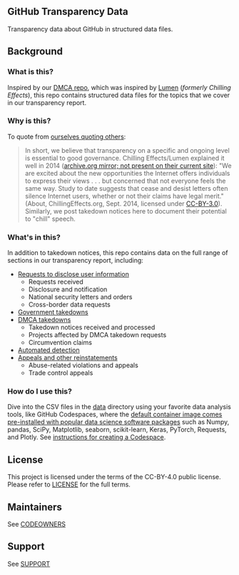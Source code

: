 ## GitHub Transparency Data

Transparency data about GitHub in structured data files.

## Background

### What is this?

Inspired by our [DMCA repo](https://github.com/github/dmca), which was inspired by [Lumen](https://lumendatabase.org/topics/1) (_formerly Chilling Effects_), this repo contains structured data files for the topics that we cover in our transparency report.

### Why is this?

To quote from [ourselves quoting others](https://github.com/github/dmca#why-is-this):

> In short, we believe that transparency on a specific and ongoing level is essential to good governance. Chilling Effects/Lumen explained it well in 2014 ([archive.org mirror; not present on their current site](https://web.archive.org/web/20140101160724/http://chillingeffects.org/#donato-if:~:text=We%20are%20excited%20about%20the%20new,its%20misuse%20to%20%22chill%22%20legitimate%20activity.)): "We are excited about the new opportunities the Internet offers individuals to express their views . . . but concerned that not everyone feels the same way. Study to date suggests that cease and desist letters often silence Internet users, whether or not their claims have legal merit." (About, ChillingEffects.org, Sept. 2014, licensed under [CC-BY-3.0](http://creativecommons.org/licenses/by/3.0/us/)). Similarly, we post takedown notices here to document their potential to "chill" speech.

### What's in this?

In addition to takedown notices, this repo contains data on the full range of sections in our transparency report, including:

- [Requests to disclose user information](data/requests_to_disclose_user_information)
  - Requests received
  - Disclosure and notification
  - National security letters and orders
  - Cross-border data requests
- [Government takedowns](data/government_takedowns)
- [DMCA takedowns](data/dmca)
  - Takedown notices received and processed
  - Projects affected by DMCA takedown requests
  - Circumvention claims
- [Automated detection](data/automated_detection)
- [Appeals and other reinstatements](data/appeals_and_other_reinstatements)
  - Abuse-related violations and appeals
  - Trade control appeals

### How do I use this?

Dive into the CSV files in the [data](data) directory using your favorite data analysis tools, like GitHub Codespaces, where the [default container image comes pre-installed with popular data science software packages](https://docs.github.com/en/codespaces/developing-in-codespaces/getting-started-with-github-codespaces-for-machine-learning#opening-the-image-classifier-notebook) such as Numpy, pandas, SciPy, Matplotlib, seaborn, scikit-learn, Keras, PyTorch, Requests, and Plotly. See [instructions for creating a Codespace](https://docs.github.com/en/codespaces/developing-in-codespaces/creating-a-codespace-for-a-repository#creating-a-codespace-for-a-repository).

## License

This project is licensed under the terms of the CC-BY-4.0 public license. Please refer to [LICENSE](./LICENSE.md) for the full terms.

## Maintainers

See [CODEOWNERS](CODEOWNERS)

## Support

See [SUPPORT](SUPPORT.md)
